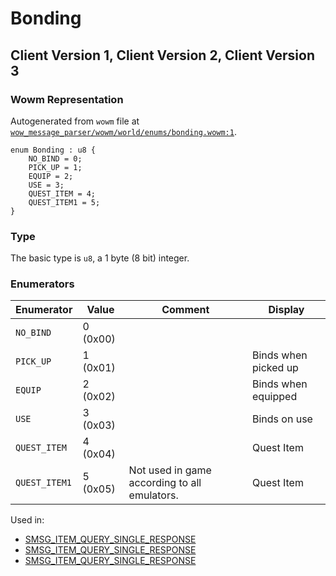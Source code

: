 # Bonding

## Client Version 1, Client Version 2, Client Version 3

### Wowm Representation

Autogenerated from `wowm` file at [`wow_message_parser/wowm/world/enums/bonding.wowm:1`](https://github.com/gtker/wow_messages/tree/main/wow_message_parser/wowm/world/enums/bonding.wowm#L1).

```rust,ignore
enum Bonding : u8 {
    NO_BIND = 0;
    PICK_UP = 1;
    EQUIP = 2;
    USE = 3;
    QUEST_ITEM = 4;
    QUEST_ITEM1 = 5;
}
```
### Type
The basic type is `u8`, a 1 byte (8 bit) integer.
### Enumerators
| Enumerator | Value  | Comment | Display |
| --------- | -------- | ------- | ------- |
| `NO_BIND` | 0 (0x00) |  |  |
| `PICK_UP` | 1 (0x01) |  | Binds when picked up |
| `EQUIP` | 2 (0x02) |  | Binds when equipped |
| `USE` | 3 (0x03) |  | Binds on use |
| `QUEST_ITEM` | 4 (0x04) |  | Quest Item |
| `QUEST_ITEM1` | 5 (0x05) | Not used in game according to all emulators. | Quest Item |

Used in:
* [SMSG_ITEM_QUERY_SINGLE_RESPONSE](smsg_item_query_single_response.md)
* [SMSG_ITEM_QUERY_SINGLE_RESPONSE](smsg_item_query_single_response.md)
* [SMSG_ITEM_QUERY_SINGLE_RESPONSE](smsg_item_query_single_response.md)

